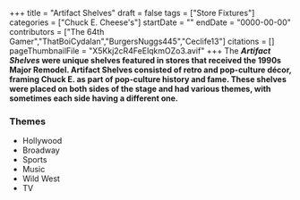 +++
title = "Artifact Shelves"
draft = false
tags = ["Store Fixtures"]
categories = ["Chuck E. Cheese's"]
startDate = ""
endDate = "0000-00-00"
contributors = ["The 64th Gamer","ThatBoiCydalan","BurgersNuggs445","Ceclife13"]
citations = []
pageThumbnailFile = "X5Kkj2cR4FeElqkmOZo3.avif"
+++
The ***Artifact Shelves* were unique shelves featured in stores that received the 1990s Major Remodel.
Artifact Shelves consisted of retro and pop-culture décor, framing Chuck E. as part of pop-culture history and fame. These shelves were placed on both sides of the stage and had various themes, with sometimes each side having a different one.**

### Themes

- Hollywood
- Broadway
- Sports
- Music
- Wild West
- TV
